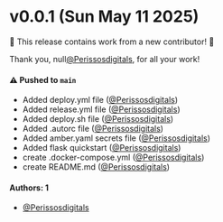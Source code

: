 # v0.0.1 (Sun May 11 2025)

:tada: This release contains work from a new contributor! :tada:

Thank you, null[@Perissosdigitals](https://github.com/Perissosdigitals), for all your work!

#### ⚠️ Pushed to `main`

- Added deploy.yml file ([@Perissosdigitals](https://github.com/Perissosdigitals))
- Added release.yml file ([@Perissosdigitals](https://github.com/Perissosdigitals))
- Added deploy.sh file ([@Perissosdigitals](https://github.com/Perissosdigitals))
- Added .autorc file ([@Perissosdigitals](https://github.com/Perissosdigitals))
- Added amber.yaml secrets file ([@Perissosdigitals](https://github.com/Perissosdigitals))
- Added flask quickstart ([@Perissosdigitals](https://github.com/Perissosdigitals))
- create .docker-compose.yml ([@Perissosdigitals](https://github.com/Perissosdigitals))
- create README.md ([@Perissosdigitals](https://github.com/Perissosdigitals))

#### Authors: 1

- [@Perissosdigitals](https://github.com/Perissosdigitals)
